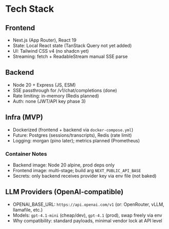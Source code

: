 # Tech Stack

## Frontend
- Next.js (App Router), React 19
- State: Local React state (TanStack Query not yet added)
- UI: Tailwind CSS v4 (no shadcn yet)
- Streaming: fetch + ReadableStream manual SSE parse

## Backend
- Node 20 + Express (JS, ESM)
- SSE passthrough for /v1/chat/completions (done)
- Rate limiting: in-memory (Redis planned)
- Auth: none (JWT/API key phase 3)

## Infra (MVP)
- Dockerized (frontend + backend via `docker-compose.yml`)
- Future: Postgres (sessions/transcripts), Redis (rate limit)
- Logging: morgan (pino later); metrics planned (Prometheus)

### Container Notes
- Backend image: Node 20 alpine, prod deps only
- Frontend image: multi-stage; build arg `NEXT_PUBLIC_API_BASE`
- Secrets: only backend receives provider key via env file (not baked)

## LLM Providers (OpenAI-compatible)
- OPENAI_BASE_URL: `https://api.openai.com/v1` (or: OpenRouter, vLLM, llamafile, etc.)
- Models: `gpt-4.1-mini` (cheap/dev), `gpt-4.1` (prod), swap freely via env
- Why compatibility: standard payloads, minimal vendor lock at API level

